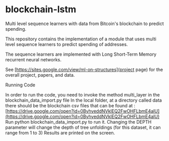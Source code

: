 # blockchain-lstm
Multi level sequence learners with data from Bitcoin's blockchain to predict spending.

This repository contains the implementation of a module that uses multi level sequence learners to predict spending of addresses.

The sequence learners are implemented with Long Short-Term Memory recurrent neural networks.

See [https://sites.google.com/view/ml-on-structures](project page) for the overall project, papers, and data.

Running Code

In order to run the code, you need to invoke the method multi_layer in the blockchain_data_import.py file
In the local folder, at a directory called data there should be the blockchain csv files that can be found
at : [https://drive.google.com/open?id=0ByhyeddNVklEQ2FwOHFLbmE4alU](https://drive.google.com/open?id=0ByhyeddNVklEQ2FwOHFLbmE4alU)
Run python blockchain_data_import.py to run it.
Changing the DEPTH parameter will change the depth of tree unfoldings (for this dataset, it can range from 1 to 3)
Results are printed on the screen.
